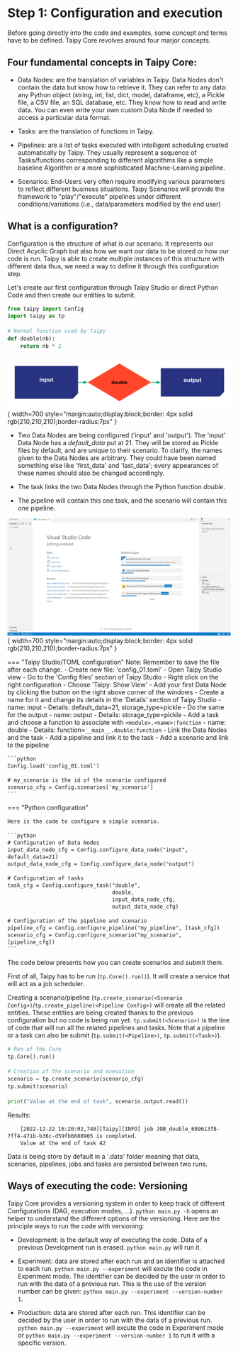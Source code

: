 # Step 1: Configuration and execution

Before going directly into the code and examples, some concept and terms have to be defined. Taipy Core revolves around four marjor concepts.

## Four fundamental concepts in Taipy Core:
- Data Nodes: are the translation of variables in Taipy. Data Nodes don't contain the data but know how to retrieve it. They can refer to any data: any Python object (string, int, list, dict, model, dataframe, etc), a Pickle file, a CSV file, an SQL database, etc. They know how to read and write data. You can even write your own custom Data Node if needed to access a particular data format.

- Tasks: are the translation of functions in Taipy.

- Pipelines: are a list of tasks executed with intelligent scheduling created automatically by Taipy. They usually represent a sequence of Tasks/functions corresponding to different algorithms like a simple baseline Algorithm or a more sophisticated Machine-Learning pipeline.

- Scenarios: End-Users very often require modifying various parameters to reflect different business situations. Taipy Scenarios will provide the framework to "play"/"execute" pipelines under different conditions/variations (i.e., data/parameters modified by the end user)


## What is a configuration?

Configuration is the structure of what is our scenario. It represents our Direct Acyclic Graph but also how we want our data to be stored or how our code is run. Taipy is able to create multiple instances of this structure with different data thus, we need a way to define it through this configuration step.


Let's create our first configuration through Taipy Studio or direct Python Code and then create our entities to submit.

```python
from taipy import Config
import taipy as tp

# Normal function used by Taipy
def double(nb):
    return nb * 2
```

![](config_01.svg){ width=700 style="margin:auto;display:block;border: 4px solid rgb(210,210,210);border-radius:7px" }

- Two Data Nodes are being configured ('input' and 'output'). The 'input' Data Node has a _default_data_ put at 21. They will be stored as Pickle files by default, and are unique to their scenario. To clarify, the names given to the Data Nodes are arbitrary. They could have been named something else like 'first_data' and 'last_data'; every appearances of these names should also be changed accordingly.

- The task links the two Data Nodes through the Python function _double_.

- The pipeline will contain this one task, and the scenario will contain this one pipeline.

![](config_01.gif){ width=700 style="margin:auto;display:block;border: 4px solid rgb(210,210,210);border-radius:7px" }


=== "Taipy Studio/TOML configuration"
    Note: Remember to save the file after each change.
    - Create new file: 'config_01.toml'
    - Open Taipy Studio view
    - Go to the 'Config files' section of Taipy Studio
    - Right click on the right configuration
    - Choose 'Taipy: Show View'
    - Add your first Data Node by clicking the button on the right above corner of the windows
    - Create a name for it and change its details in the 'Details' section of Taipy Studio
            - name: input
            - Details: default_data=21, storage_type=pickle
    - Do the same for the output
            - name: output
            - Details: storage_type=pickle
    - Add a task and choose a function to associate with `<module>.<name>:function`
            - name: double
            - Details: function=`__main__.double:function`
    - Link the Data Nodes and the task
    - Add a pipeline and link it to the task
    - Add a scenario and link to the pipeline

    ```python
    Config.load('config_01.toml')

    # my_scenario is the id of the scenario configured
    scenario_cfg = Config.scenarios['my_scenario']
    ```

=== "Python configuration"

    Here is the code to configure a simple scenario.

    ```python
    # Configuration of Data Nodes
    input_data_node_cfg = Config.configure_data_node("input", default_data=21)
    output_data_node_cfg = Config.configure_data_node("output")

    # Configuration of tasks
    task_cfg = Config.configure_task("double",
                                     double,
                                     input_data_node_cfg,
                                     output_data_node_cfg)

    # Configuration of the pipeline and scenario
    pipeline_cfg = Config.configure_pipeline("my_pipeline", [task_cfg])
    scenario_cfg = Config.configure_scenario("my_scenario", [pipeline_cfg])
    ```

The code below presents how you can create scenarios and submit them.

First of all, Taipy has to be run (`tp.Core().run()`). It will create a service that will act as a job scheduler.

Creating a scenario/pipeline (`tp.create_scenario(<Scenario Config>)`/`tp.create_pipeline(<Pipeline Config>)` will create all the related entities. These entities are being created thanks to the previous configuration but no code is being run yet. `tp.submit(<Scenario>)` is the line of code that will run all the related pipelines and tasks. Note that a pipeline or a task can also be submit (`tp.submit(<Pipeline>)`, `tp.submit(<Task>)`).

```python
# Run of the Core
tp.Core().run()

# Creation of the scenario and execution
scenario = tp.create_scenario(scenario_cfg)
tp.submit(scenario)

print("Value at the end of task", scenario.output.read())
```
Results:
```
    [2022-12-22 16:20:02,740][Taipy][INFO] job JOB_double_699613f8-7ff4-471b-b36c-d59fb6688905 is completed.
    Value at the end of task 42
```    

Data is being store by default in a '.data' folder meaning that data, scenarios, pipelines, jobs and tasks are persisted between two runs.

## Ways of executing the code: Versioning

Taipy Core provides a versioning system in order to keep track of different Configurations (DAG, execution modes, ...). `python main.py -h` opens an helper to understand the different options of the versioning. Here are the principle ways to run the code with versioning:

- Development: is the default way of executing the code. Data of a previous Development run is erased. `python main.py` will run it.

- Experiment: data are stored after each run and an identifier is attached to each run. `python main.py --experiment` will excute the code in Experiment mode. The identifier can be decided by the user in order to run with the data of a previous run.  This is the use of the version number can be given: `python main.py --experiment --version-number 1`.

- Production: data are stored after each run. This identifier can be decided by the user in order to run with the data of a previous run. `python main.py --experiment` will excute the code in Experiment mode or `python main.py --experiment --version-number 1` to run it with a specific version.
